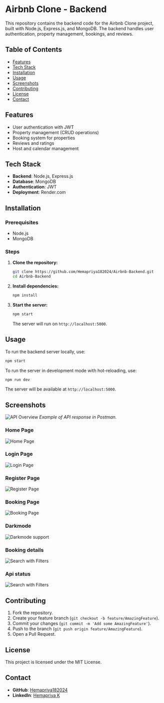 

# Airbnb Clone - Backend

This repository contains the backend code for the Airbnb Clone project, built with Node.js, Express.js, and MongoDB. The backend handles user authentication, property management, bookings, and reviews.

## Table of Contents

- [Features](#features)
- [Tech Stack](#tech-stack)
- [Installation](#installation)
- [Usage](#usage)
- [Screenshots](#screenshots)
- [Contributing](#contributing)
- [License](#license)
- [Contact](#contact)

## Features

- User authentication with JWT
- Property management (CRUD operations)
- Booking system for properties
- Reviews and ratings
- Host and calendar management

## Tech Stack

- **Backend**: Node.js, Express.js
- **Database**: MongoDB
- **Authentication**: JWT
- **Deployment**: Render.com

## Installation

### Prerequisites

- Node.js
- MongoDB

### Steps

1. **Clone the repository:**

   ```bash
   git clone https://github.com/Hemapriya182024/Airbnb-Backend.git
   cd Airbnb-Backend
   ```

2. **Install dependencies:**

   ```bash
   npm install
   ```

3. **Start the server:**

   ```bash
   npm start
   ```

   The server will run on `http://localhost:5000`.

## Usage

To run the backend server locally, use:

```bash
npm start
```

To run the server in development mode with hot-reloading, use:

```bash
npm run dev
```

The server will be available at `http://localhost:5000`.

## Screenshots

![API Overview](https://github.com/Hemapriya182024/Airbnb-Frontend/raw/main/Screenshots/api-overview.png)
*Example of API response in Postman.*   


### Home Page
![Home Page](/Screenshots/homepage.png)

### Login Page
![Login Page](/Screenshots/loginpage.png)

### Register Page
![Register Page](/Screenshots/registerpage.png)

### Booking Page
![Booking Page](/Screenshots/BookingPage.png)

### Darkmode
![Darkmode support](/Screenshots/Darkmode.png)

### Booking details
![Search with Filters](/Screenshots/BookingDetails.png)


### Api status
![Search with Filters](/Screenshots/api.png)



## Contributing

1. Fork the repository.
2. Create your feature branch (`git checkout -b feature/AmazingFeature`).
3. Commit your changes (`git commit -m 'Add some AmazingFeature'`).
4. Push to the branch (`git push origin feature/AmazingFeature`).
5. Open a Pull Request.

## License

This project is licensed under the MIT License.

## Contact

- **GitHub**: [Hemapriya182024](https://github.com/Hemapriya182024)
- **LinkedIn**: [Hemapriya K](https://www.linkedin.com/in/hemapriya-k-4536a730b/)

